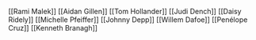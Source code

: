[[Rami Malek]]
[[Aidan Gillen]]
[[Tom Hollander]]
[[Judi Dench]]
[[Daisy Ridely]]
[[Michelle Pfeiffer]]
[[Johnny Depp]]
[[Willem Dafoe]]
[[Penélope Cruz]]
[[Kenneth Branagh]]
